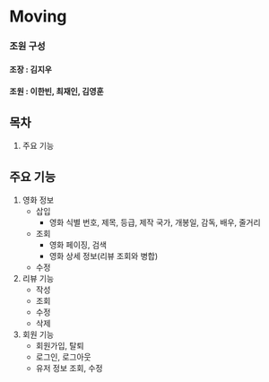 # Moving
### 조원 구성
#### 조장 : 김지우
#### 조원 : 이한빈, 최재인, 김영훈

## 목차

1. 주요 기능

## 주요 기능

1. 영화 정보
    + 삽입
        + 영화 식별 번호, 제목, 등급, 제작 국가, 개봉일, 감독, 배우, 줄거리
    + 조회
        + 영화 페이징, 검색
        + 영화 상세 정보(리뷰 조회와 병합)
    + 수정
2. 리뷰 기능
    + 작성
    + 조회
    + 수정
    + 삭제
3. 회원 기능
    + 회원가입, 탈퇴
    + 로그인, 로그아웃
    + 유저 정보 조회, 수정
